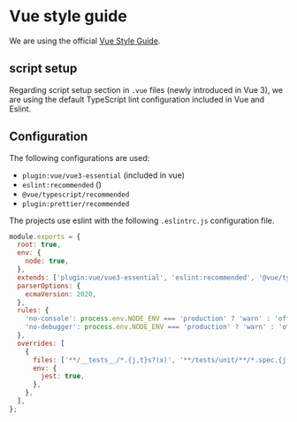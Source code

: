 # Vue style guide

We are using the official [Vue Style Guide](https://vuejs.org/style-guide/#rule-categories).

## script setup

Regarding script setup section in `.vue` files (newly introduced in Vue 3),
we are using the default TypeScript lint configuration included in Vue and Eslint.

## Configuration

The following configurations are used:
- `plugin:vue/vue3-essential` (included in vue)
- `eslint:recommended` ()
- `@vue/typescript/recommended`
- `plugin:prettier/recommended`

The projects use eslint with the following `.eslintrc.js` configuration file.

```javascript
module.exports = {
  root: true,
  env: {
    node: true,
  },
  extends: ['plugin:vue/vue3-essential', 'eslint:recommended', '@vue/typescript/recommended', 'plugin:prettier/recommended'],
  parserOptions: {
    ecmaVersion: 2020,
  },
  rules: {
    'no-console': process.env.NODE_ENV === 'production' ? 'warn' : 'off',
    'no-debugger': process.env.NODE_ENV === 'production' ? 'warn' : 'off',
  },
  overrides: [
    {
      files: ['**/__tests__/*.{j,t}s?(x)', '**/tests/unit/**/*.spec.{j,t}s?(x)'],
      env: {
        jest: true,
      },
    },
  ],
};

```
